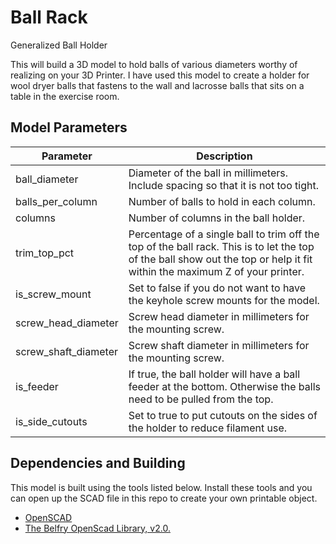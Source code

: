 # Ball Rack

Generalized Ball Holder

This will build a 3D model to hold balls of various diameters worthy of realizing on your 3D Printer. I have used this model to
create a holder for wool dryer balls that fastens to the wall and lacrosse balls that sits on a table in the exercise room.

## Model Parameters

| Parameter            | Description                                                                                                                                                                |
| -------------------- | -------------------------------------------------------------------------------------------------------------------------------------------------------------------------- |
| ball_diameter        | Diameter of the ball in millimeters. Include spacing so that it is not too tight.                                                                                          |
| balls_per_column     | Number of balls to hold in each column.                                                                                                                                    |
| columns              | Number of columns in the ball holder.                                                                                                                                      |
| trim_top_pct         | Percentage of a single ball to trim off the top of the ball rack. This is to let the top of the ball show out the top or help it fit within the maximum Z of your printer. |
| is_screw_mount       | Set to false if you do not want to have the keyhole screw mounts for the model.                                                                                            |
| screw_head_diameter  | Screw head diameter in millimeters for the mounting screw.                                                                                                                 |
| screw_shaft_diameter | Screw shaft diameter in millimeters for the mounting screw.                                                                                                                |
| is_feeder            | If true, the ball holder will have a ball feeder at the bottom. Otherwise the balls need to be pulled from the top.                                                        |
| is_side_cutouts      | Set to true to put cutouts on the sides of the holder to reduce filament use.                                                                                              |

## Dependencies and Building

This model is built using the tools listed below.  Install these tools and you can open up the SCAD file 
in this repo to create your own printable object.

- [OpenSCAD](https://openscad.org)
- [The Belfry OpenScad Library, v2.0.](https://github.com/BelfrySCAD/BOSL2)
